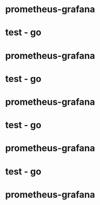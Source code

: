
# prometheus-grafana
# test - go 
# prometheus-grafana

# test - go 
# prometheus-grafana

# test - go 
# prometheus-grafana

# test - go 
# prometheus-grafana
